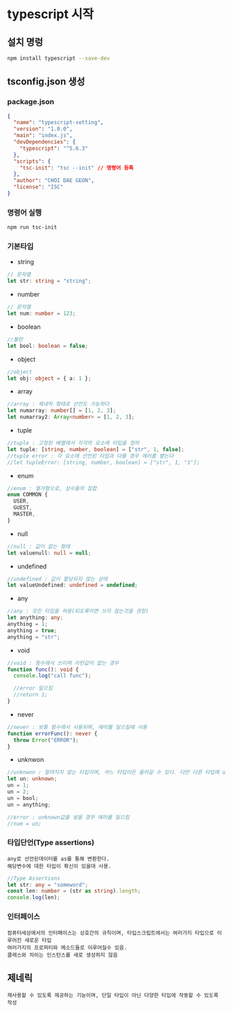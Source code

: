 # typescript 시작

## 설치 명렁

```bash
npm install typescript --save-dev
```

## tsconfig.json 생성

### package.json

```json
{
  "name": "typescript-setting",
  "version": "1.0.0",
  "main": "index.js",
  "devDependencies": {
    "typescript": "^5.6.3"
  },
  "scripts": {
    "tsc-init": "tsc --init" // 명령어 등록
  },
  "author": "CHOI DAE GEON",
  "license": "ISC"
}
```

### 명령어 실행

```bash
npm run tsc-init
```

### 기본타입

- string

```typescript
// 문자열
let str: string = "string";
```

- number

```typescript
// 문자열
let num: number = 123;
```

- boolean

```typescript
//불린
let bool: boolean = false;
```

- object

```typescript
//object
let obj: object = { a: 1 };
```

- array

```typescript
//array : 제네릭 형태로 선언도 가능하다
let numarray: number[] = [1, 2, 3];
let numarray2: Array<number> = [1, 2, 3];
```

- tuple

```typescript
//tuple : 고정된 배열에서 각각의 요소에 타입을 정의
let tuple: [string, number, boolean] = ["str", 1, false];
//tuple error : 각 요소에 선언된 타입과 다를 경우 에러를 뱉는다
//let tupleError: [string, number, boolean] = ["str", 1, "1"];
```

- enum

```typescript
//enum : 열거형으로, 상수들의 집합
enum COMMON {
  USER,
  GUEST,
  MASTER,
}
```

- null

```typescript
//null : 값이 없는 형태
let valuenull: null = null;
```

- undefined

```typescript
//undefined : 값이 할당되지 않는 상태
let valueUndefined: undefined = undefined;
```

- any

```typescript
//any : 모든 타입을 혀용(되도록이면 쓰지 않는것을 권장)
let anything: any;
anything = 1;
anything = true;
anything = "str";
```

- void

```typescript
//void : 함수에서 쓰이며 리턴값이 없는 경우
function func(): void {
  console.log("call func");

  //error 일으킴
  //return 1;
}
```

- never

```typescript
//never : 보통 함수에서 사용되며, 에러를 일으킬때 사용
function errorFunc(): never {
  throw Error("ERROR");
}
```

- unknwon

```typescript
//unknwon : 알려지지 않는 타입이며, 어느 타입이든 들어갈 수 있다. 다만 다른 타입에 unknown 값을 넣을 경우 에러를 일으킴
let un: unknown;
un = 1;
un = 2;
un = bool;
un = anything;

//error : unknown값을 넣을 경우 에러를 일으킴
//num = un;
```

### 타입단언(Type assertions)

```
any로 선언된데이터를 as를 통해 변환한다.
해당변수에 대한 타입이 확신이 있을대 사용.
```

```typescript
//Type Assertions
let str: any = "someword";
const len: number = (str as string).length;
console.log(len);
```

### 인터페이스

```
컴퓨터세상에서의 인터페이스는 상호간의 규칙이며, 타입스크립트에서는 여러가지 타입으로 이루어진 새로운 타입
여러가지의 프로퍼티와 메소드들로 이루어질수 있음.
클래스와 차이는 인스턴스를 새로 생성하지 않음
```

## 제네릭

```
재사용할 수 있도록 제공하는 기능이며, 단일 타입이 아닌 다양한 타입에 작동할 수 있도록 작성
```
